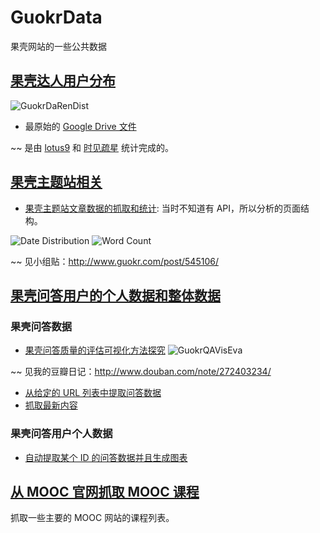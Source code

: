 GuokrData
=========

果壳网站的一些公共数据



## [果壳达人用户分布](https://github.com/GuokrUnion/GuokrData/tree/master/GuokrUsers)

![GuokrDaRenDist](https://raw.github.com/GuokrUnion/GuokrData/master/warehouse/image/GuokrDaRenDist.png)

* 最原始的 [Google Drive 文件](https://docs.google.com/spreadsheet/ccc?key=0ArT0SDdPDm_7dE9qMExQN2U2eHZPVzJMWTBKVnhMU2c&usp=sharing)

~~ 是由 [lotus9](http://www.guokr.com/i/2063735696/) 和 [时见疏星](http://www.guokr.com/i/1769480175/) 统计完成的。


## [果壳主题站相关](https://github.com/GuokrUnion/GuokrData/tree/master/GuokrSites)

* [果壳主题站文章数据的抓取和统计](https://github.com/GuokrUnion/GuokrData/tree/master/GuokrSites/GuokrArticle): 当时不知道有 API，所以分析的页面结构。

![Date Distribution](https://raw.github.com/GuokrUnion/GuokrData/master/warehouse/image/GuokrArticle/SiLiXingPaiDate.jpg)
![Word Count](https://raw.github.com/GuokrUnion/GuokrData/master/warehouse/image/GuokrArticle/SiLiXingPaiWordCount.jpg)

~~ 见小组贴：http://www.guokr.com/post/545106/


## [果壳问答用户的个人数据和整体数据](https://github.com/GuokrUnion/GuokrData/tree/master/GuokrQA)


### 果壳问答数据

* [果壳问答质量的评估可视化方法探究](https://github.com/GuokrUnion/GuokrData/blob/master/GuokrQA/QAEvaluation.nb)
![GuokrQAVisEva](https://raw.github.com/GuokrUnion/GuokrData/master/warehouse/image/GuokrQADataVis/QAEva1.jpg)

~~ 见我的豆瓣日记：http://www.douban.com/note/272403234/

* [从给定的 URL 列表中提取问答数据](https://github.com/GuokrUnion/GuokrData/tree/master/GuokrQA/ExtractQAFromLists)
* [抓取最新内容](https://github.com/GuokrUnion/GuokrData/tree/master/GuokrQA/UnAnsweredQ48)

### 果壳问答用户个人数据

* [自动提取某个 ID 的问答数据并且生成图表](https://github.com/GuokrUnion/GuokrData/tree/master/GuokrQA/UserAnswersGuokr)


## [从 MOOC 官网抓取 MOOC 课程](https://github.com/GuokrUnion/GuokrData/tree/master/MOOC)

抓取一些主要的 MOOC 网站的课程列表。

